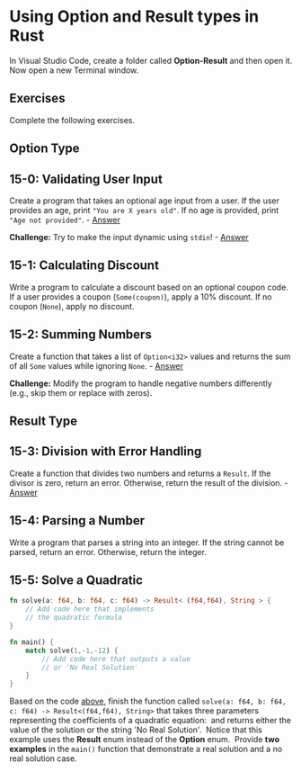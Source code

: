 # Using Option and Result types in Rust

In Visual Studio Code, create a folder called **Option-Result** and then open it. Now open a new Terminal window.

## Exercises

Complete the following exercises.

## Option Type


## 15-0:  Validating User Input

Create a program that takes an optional age input from a user. If the user provides an age, print `"You are X years old"`. If no age is provided, print `"Age not provided"`. - [Answer](https://play.rust-lang.org/?version=stable&mode=debug&edition=2021&gist=7e20607f3299d021830eea27b856f609)

**Challenge:** Try to make the input dynamic using `stdin`! - [Answer](https://play.rust-lang.org/?version=stable&mode=debug&edition=2021&gist=1bb837604bde19fd8646f7b973c9e95b)

## 15-1:  Calculating Discount

Write a program to calculate a discount based on an optional coupon code. If a user provides a coupon (`Some(coupon)`), apply a 10% discount. If no coupon (`None`), apply no discount.

## 15-2:  Summing Numbers

Create a function that takes a list of `Option<i32>` values and returns the sum of all `Some` values while ignoring `None`. - [Answer](https://play.rust-lang.org/?version=stable&mode=debug&edition=2021&gist=261ba75f9fdb0eaf8797e7caef1773a1)

**Challenge:** Modify the program to handle negative numbers differently (e.g., skip them or replace with zeros).


## Result Type


## 15-3:  Division with Error Handling

Create a function that divides two numbers and returns a `Result`. If the divisor is zero, return an error. Otherwise, return the result of the division. - [Answer](https://play.rust-lang.org/?version=stable&mode=debug&edition=2021&gist=6bcd77f48bfcb6a5a77c6b54950780b3)

## 15-4:  Parsing a Number

Write a program that parses a string into an integer. If the string cannot be parsed, return an error. Otherwise, return the integer.

## 15-5: Solve a Quadratic

```rust
fn solve(a: f64, b: f64, c: f64) -> Result< (f64,f64), String > {
    // Add code here that implements
    // the quadratic formula
}

fn main() {
    match solve(1,-1,-12) {
        // Add code here that outputs a value
        // or 'No Real Solution'
    }
}
```

Based on the code [above](https://play.rust-lang.org/?version=stable&mode=debug&edition=2021&gist=1df3348dd65e9c8a1ee2d52b66195d40), finish the function called `solve(a: f64, b: f64, c: f64) -> Result<(f64,f64), String>` that takes three parameters representing the coefficients of a quadratic equation:  and returns either the value of the solution or the string 'No Real Solution'.  Notice that this example uses the **Result** enum instead of the **Option** enum.  Provide **two examples** in the `main()` function that demonstrate a real solution and a no real solution case.